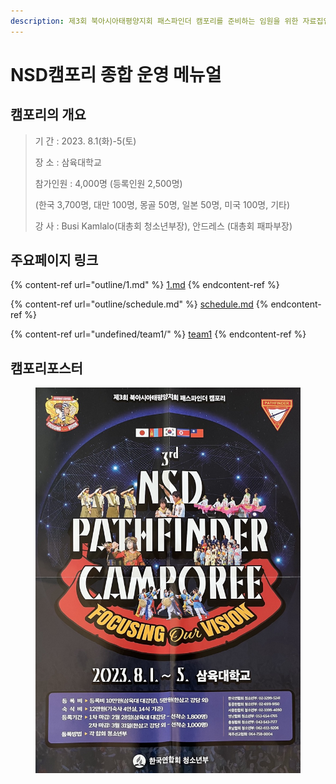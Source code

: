 ```yaml
---
description: 제3회 북아시아태평양지회 패스파인더 캠포리를 준비하는 임원을 위한 자료집입니다.
---
```


# NSD캠포리 종합 운영 메뉴얼

## 캠포리의 개요

> 기 간 : 2023. 8.1(화)-5(토)
>
> 장 소 : 삼육대학교
>
> 참가인원 : 4,000명 (등록인원 2,500명)
>
> (한국 3,700명, 대만 100명, 몽골 50명, 일본 50명, 미국 100명, 기타)
>
> 강 사 : Busi Kamlalo(대총회 청소년부장), 안드레스 (대총회 패파부장)

## 주요페이지 링크

{% content-ref url="outline/1.md" %}
[1.md](outline/1.md)
{% endcontent-ref %}

{% content-ref url="outline/schedule.md" %}
[schedule.md](outline/schedule.md)
{% endcontent-ref %}

{% content-ref url="undefined/team1/" %}
[team1](undefined/team1/)
{% endcontent-ref %}

## 캠포리포스터

<figure><img src="image/poster.jpg" alt=""><figcaption></figcaption></figure>
